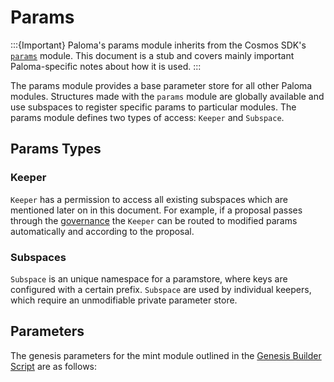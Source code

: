 # Params

:::{Important}
Paloma's params module inherits from the Cosmos SDK's [`params`](https://docs.cosmos.network/master/modules/params/) module. This document is a stub and covers mainly important Paloma-specific notes about how it is used.
:::

The params module provides a base parameter store for all other Paloma modules. Structures made with the `params` module are globally available and use subspaces to register specific params to particular modules. The params module defines two types of access: `Keeper` and `Subspace`.

## Params Types

### Keeper

`Keeper` has a permission to access all existing subspaces which are mentioned later on in this document. For example, if a proposal passes through the [governance](/docs/develop/module-specifications/spec-governance.md) the `Keeper` can be routed to modified params automatically and according to the proposal.

### Subspaces

`Subspace` is an unique namespace for a paramstore, where keys are configured with a certain prefix. `Subspace` are used by individual keepers, which require an unmodifiable private parameter store.

## Parameters

The genesis parameters for the mint module outlined in the [Genesis Builder Script](https://github.com/Paloma-money/genesis-tools/blob/main/src/genesis_builder.py#L112) are as follows:
